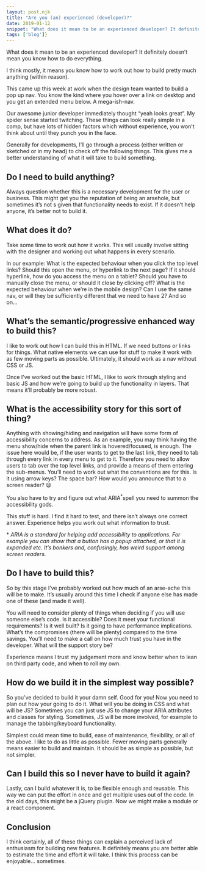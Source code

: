 ```yaml
---
layout: post.njk
title: "Are you (an) experienced (developer)?"
date: 2019-01-12
snippet: "What does it mean to be an experienced developer? It definitely doesn’t mean you know how to do everything."
tags: ['blog']}
---
```


What does it mean to be an experienced developer? It definitely doesn’t mean you know how to do everything. 

I think mostly, it means you know how to work out how to build pretty much anything (within reason). 

This came up this week at work when the design team wanted to build a pop up nav. You know the kind where you hover over a link on desktop and you get an extended menu below. A mega-ish-nav. 

Our awesome junior developer immediately thought “yeah looks great”. My spider sense started twitching. These things can look really simple in a comp, but have lots of hidden factors which without experience, you won’t think about until they punch you in the face. 

Generally for developments, I’ll go through a process (either written or sketched or in my head) to check off the following things. This gives me a better understanding of what it will take to build something. 

## Do I need to build anything?
Always question whether this is a necessary development for the user or business. This might get you the reputation of being an arsehole, but sometimes it’s not s given that functionality needs to exist. If it doesn’t help anyone, it’s better not to build it. 

## What does it do?
Take some time to work out how it works. This will usually involve sitting with the designer and working out what happens in every scenario.

In our example: What is the expected behaviour when you click the top level links? Should this open the menu, or hyperlink to the next page? If it should hyperlink, how do you access the menu on a tablet? Should you have to manually close the menu, or should it close by clicking off? What is the expected behaviour when we’re in the mobile design? Can I use the same nav, or will they be sufficiently different that we need to have 2? And so on…

## What’s the semantic/progressive enhanced way to build this?
I like to work out how I can build this in HTML. If we need buttons or links for things. What native elements we can use for stuff to make it work with as few moving parts as possible. Ultimately, it should work as a nav without CSS or JS. 

Once I’ve worked out the basic HTML, I like to work through styling and basic JS and how we’re going to build  up the functionality in layers. That means it’ll probably be more robust. 

## What is the accessibility story for this sort of thing?
Anything with showing/hiding and navigation will have some form of accessibility concerns to address. As an example, you may think having the menu show/hide when the parent link is hovered/focused, is enough. The issue here would be, if the user wants to get to the last link, they need to tab through every link in every menu to get to it. Therefore you need to allow users to tab over the top level links, and provide a means of them entering the sub-menus. You’ll need to work out what the conventions are for this. Is it using arrow keys? The space bar? How would you announce that to a screen reader? 😫

You also have to try and figure out what ARIA<sup>*</sup>spell you need to summon the accessibility gods. 

This stuff is hard. I find it hard to test, and there isn’t always one correct answer. Experience helps you work out what information to trust. 

\* *ARIA is a standard for helping add accessibility to applications. For example you can show that a button has a popup attached, or that it is expanded etc. It’s bonkers and, confusingly, has weird support among screen readers.*

## Do I have to build this?

So by this stage I’ve probably worked out how much of an arse-ache this will be to make. It’s usually around this time I check if anyone else has made one of these (and made it well). 

You will need to consider plenty of things when deciding if you will use someone else’s code. Is it accessible? Does it meet your functional requirements? Is it well built? Is it going to have performance implications. What’s the compromises (there will be plenty) compared to the time savings. You’ll need to make a call on how much trust you have in the developer. What will the support story be? 

Experience means I trust my judgement more and know better when to lean on third party code, and when to roll my own. 

## How do we build it in the simplest way possible? 

So you’ve decided to build it your damn self. Good for you! Now you need to plan out how your going to do it. What will you be doing in CSS and what will be JS? Sometimes you can just use JS to change your ARIA attributes and classes for styling. Sometimes, JS will be more involved, for example to manage the tabbing/keyboard functionality. 

Simplest could mean time to build, ease of maintenance, flexibility, or all of the above. I like to do as little as possible. Fewer moving parts generally means easier to build and maintain. It should be as simple as possible, but not simpler. 

## Can I build this so I never have to build it again?

Lastly, can I build whatever it is, to be flexible enough and reusable. This way we can put the effort in once and get multiple uses out of the code. In the old days, this might be a jQuery plugin. Now we might make a module or a react component. 

## Conclusion 

I think certainly, all of these things can explain a perceived lack of enthusiasm for building new features.    It definitely means you are better able to estimate the time and effort  it will take. I think this process can be enjoyable… sometimes. 